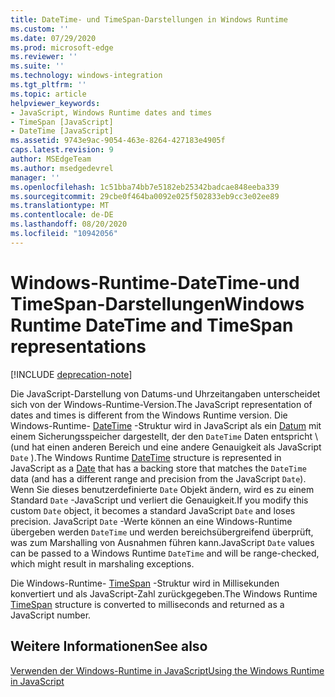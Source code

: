 ```yaml
---
title: DateTime- und TimeSpan-Darstellungen in Windows Runtime
ms.custom: ''
ms.date: 07/29/2020
ms.prod: microsoft-edge
ms.reviewer: ''
ms.suite: ''
ms.technology: windows-integration
ms.tgt_pltfrm: ''
ms.topic: article
helpviewer_keywords:
- JavaScript, Windows Runtime dates and times
- TimeSpan [JavaScript]
- DateTime [JavaScript]
ms.assetid: 9743e9ac-9054-463e-8264-427183e4905f
caps.latest.revision: 9
author: MSEdgeTeam
ms.author: msedgedevrel
manager: ''
ms.openlocfilehash: 1c51bba74bb7e5182eb25342badcae848eeba339
ms.sourcegitcommit: 29cbe0f464ba0092e025f502833eb9cc3e02ee89
ms.translationtype: MT
ms.contentlocale: de-DE
ms.lasthandoff: 08/20/2020
ms.locfileid: "10942056"
---
```

# <span data-ttu-id="4a22c-102">Windows-Runtime-DateTime-und TimeSpan-Darstellungen</span><span class="sxs-lookup"><span data-stu-id="4a22c-102">Windows Runtime DateTime and TimeSpan representations</span></span>  

[!INCLUDE [deprecation-note](../includes/legacy-edge-note.md)]  

<span data-ttu-id="4a22c-103">Die JavaScript-Darstellung von Datums-und Uhrzeitangaben unterscheidet sich von der Windows-Runtime-Version.</span><span class="sxs-lookup"><span data-stu-id="4a22c-103">The JavaScript representation of dates and times is different from the Windows Runtime version.</span></span>  <span data-ttu-id="4a22c-104">Die Windows-Runtime- [DateTime][UwpWindowsFoundationDatetime] -Struktur wird in JavaScript als ein [Datum][MDNDate] mit einem Sicherungsspeicher dargestellt, der den `DateTime` Daten entspricht \ (und hat einen anderen Bereich und eine andere Genauigkeit als JavaScript `Date` \).</span><span class="sxs-lookup"><span data-stu-id="4a22c-104">The Windows Runtime [DateTime][UwpWindowsFoundationDatetime] structure is represented in JavaScript as a [Date][MDNDate] that has a backing store that matches the `DateTime` data \(and has a different range and precision from the JavaScript `Date`\).</span></span>  <span data-ttu-id="4a22c-105">Wenn Sie dieses benutzerdefinierte `Date` Objekt ändern, wird es zu einem Standard `Date` -JavaScript und verliert die Genauigkeit.</span><span class="sxs-lookup"><span data-stu-id="4a22c-105">If you modify this custom `Date` object, it becomes a standard JavaScript `Date` and loses precision.</span></span>  <span data-ttu-id="4a22c-106">JavaScript `Date` -Werte können an eine Windows-Runtime übergeben werden `DateTime` und werden bereichsübergreifend überprüft, was zum Marshalling von Ausnahmen führen kann.</span><span class="sxs-lookup"><span data-stu-id="4a22c-106">JavaScript `Date` values can be passed to a Windows Runtime `DateTime` and will be range-checked, which might result in marshaling exceptions.</span></span>  

 <span data-ttu-id="4a22c-107">Die Windows-Runtime- [TimeSpan][UwpWindowsFoundationTimespan] -Struktur wird in Millisekunden konvertiert und als JavaScript-Zahl zurückgegeben.</span><span class="sxs-lookup"><span data-stu-id="4a22c-107">The Windows Runtime [TimeSpan][UwpWindowsFoundationTimespan] structure is converted to milliseconds and returned as a JavaScript number.</span></span>  

## <span data-ttu-id="4a22c-108">Weitere Informationen</span><span class="sxs-lookup"><span data-stu-id="4a22c-108">See also</span></span>  

[<span data-ttu-id="4a22c-109">Verwenden der Windows-Runtime in JavaScript</span><span class="sxs-lookup"><span data-stu-id="4a22c-109">Using the Windows Runtime in JavaScript</span></span>][WindowsRuntimeJavascript]  

<!-- links -->  

[WindowsRuntimeJavascript]: ./using-the-windows-runtime-in-javascript.md "Verwenden der Windows-Runtime in JavaScript | Microsoft docs"  

[UwpWindowsFoundationDatetime]: /uwp/api/Windows.Foundation.DateTime "DateTime-Struktur | Microsoft docs"  
[UwpWindowsFoundationTimespan]: /uwp/api/windows.foundation.timespan "TimeSpan-Struktur | Microsoft docs"  

[MDNDate]: https://developer.mozilla.org/docs/Web/JavaScript/Reference/Global_Objects/Date "Datum | MDN"  

